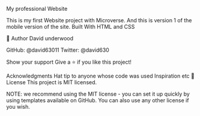 My professional Website

This is my first Website project with Microverse. And this is version 1 of the mobile version of the site. Built With HTML and CSS

👤 Author David underwood

GitHub: @david63011 Twitter: @david630

Show your support Give a ⭐️ if you like this project!

Acknowledgments Hat tip to anyone whose code was used Inspiration etc 📝 License This project is MIT licensed.

NOTE: we recommend using the MIT license - you can set it up quickly by using templates available on GitHub. You can also use any other license if you wish.
